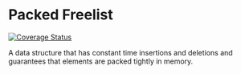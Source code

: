 # Packed Freelist
[![Coverage Status](https://coveralls.io/repos/github/TannerRogalsky/packed-freelist/badge.svg?branch=master)](https://coveralls.io/github/TannerRogalsky/packed-freelist?branch=master)

A data structure that has constant time insertions and deletions and guarantees that elements are packed tightly in memory.